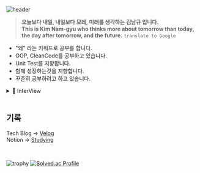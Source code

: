 ![header](https://capsule-render.vercel.app/api?type=waving&text=welcome!&color=gradient&customColorList=0&height=150&fontAlign=16&fontAlignY=30&fontSize=50)

> **오늘보다 내일, 내일보다 모레, 미래를 생각하는 김남규 입니다.**  
> **This is Kim Nam-gyu who thinks more about tomorrow than today, the day after tomorrow, and the future.** ``translate to Google``


- "왜" 라는 키워드로 공부를 합니다.
- OOP, CleanCode를 공부하고 있습니다.
- Unit Test를 지향합니다.
- 함께 성장하는것을 지향합니다.
- 꾸준히 공부하려고 하고 있습니다.

<details>
<summary>🎤 InterView</summary>
  <a href="https://www.jj.ac.kr/smart/community/gallery.jsp?mode=view&article_no=397514"> 기말고사를 대비하며 JUST 기장님이 주시는 시험공부 꿀팁 </a>
</details>

<br/>

## 기록
Tech Blog -> [Velog](https://velog.io/@vpdls1511)  
Notion -> [Studying](https://ngyu.notion.site/f840998f2af94568b4dc36d4c16cffe7)  

<br/>

![trophy](https://github-profile-trophy.vercel.app/?username=vpdls1511)
[![Solved.ac Profile](http://mazassumnida.wtf/api/v2/generate_badge?boj=vpdls15)](https://solved.ac/vpdls15/)
